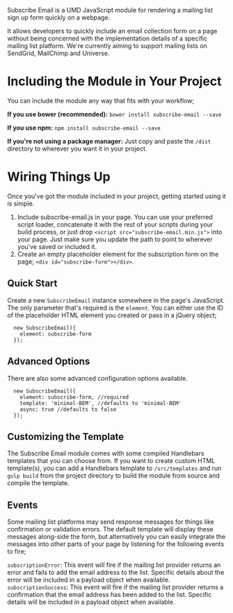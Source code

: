Subscribe Email is a UMD JavaScript module for rendering a mailing list sign up form quickly on a webpage.

It allows developers to quickly include an email collection form on a page without being concerned with the implementation details of a specific mailing list platform. We're currently aiming to support mailing lists on SendGrid, MailChimp and Universe.

# Including the Module in Your Project
You can include the module any way that fits with your workflow;

**If you use bower (recommended):**
`bower install subscribe-email --save`

**If you use npm:**
`npm install subscribe-email --save`

**If you're not using a package manager:**
Just copy and paste the `/dist` directory to wherever you want it in your project.


# Wiring Things Up
Once you've got the module included in your project, getting started using it is simple.

1. Include subscribe-email.js in your page. You can use your preferred script loader, concatenate it with the rest of your scripts during your build process, or just drop `<script src="subscribe-email.min.js">` into your page. Just make sure you update the path to point to wherever you've saved or included it.
2. Create an empty placeholder element for the subscription form on the page; `<div id="subscribe-form"></div>`.

## Quick Start

Create a new `SubscribeEmail` instance somewhere in the page's JavaScript. The only parameter that's required is the `element`. You can either use the ID of the placeholder HTML element you created or pass in a jQuery object;
```
  new SubscribeEmail({
    element: subscribe-form
  });
```

## Advanced Options

There are also some advanced configuration options available.
```
  new SubscribeEmail({
    element: subscribe-form, //required
    template: 'minimal-BEM', //defaults to 'minimal-BEM'
    async: true //defaults to false
  });
```

## Customizing the Template
The Subscribe Email module comes with some compiled Handlebars templates that you can choose from. If you want to create custom HTML template(s), you can add a Handlebars template to `/src/templates` and run `gulp build` from the project directory to build the module from source and compile the template.

## Events
Some mailing list platforms may send response messages for things like confirmation or validation errors. The default template will display these messages along-side the form, but alternatively you can easily integrate the messages into other parts of your page by listening for the following events to fire;

`subscriptionError`: This event will fire if the mailing list provider returns an error and fails to add the email address to the list. Specific details about the error will be included in a payload object when available.
`subscriptionSuccess`: This event will fire if the mailing list provider returns a confirmation that the email address has been added to the list. Specific details will be included in a payload object when available.